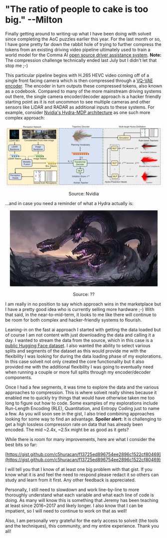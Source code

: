 # "The ratio of people to cake is too big." --Milton

Finally getting around to writing-up what I have been doing with solveit since completing the AoC puzzles earlier this year. For the last month or so, I have gone pretty far down the rabbit hole of trying to further compress the tokens from an existing driving video pipeline ultimately used to train a world model for the Comma AI [open source driver assistance system](https://github.com/commaai/commavq/tree/master/compression). __Note:__ The compression challenge technically ended last July but I didn't let that stop me ;-)

This particular pipeline begins with H.265 HEVC video coming off of a single front facing camera which is then compressed through a [VQ-VAE encoder](https://arxiv.org/abs/1711.00937). The encoder in turn outputs these compressed tokens, also known as a codebook. Compared to many of the more mainstream driving systems out there, the single camera encoder/decoder approach is a hacker friendly starting point as it is not uncommon to see multiple cameras and other sensors like LiDAR and RADAR as additional inputs to these systems. For example, consider [Nvidia's Hydra-MDP architecture](https://developer.nvidia.com/blog/end-to-end-driving-at-scale-with-hydra-mdp/) as one such more complex approach:

![Nvidia Hydra Architecture](/images/hydra.png)
<p align="center">Source: Nvidia</p>

...and in case you need a reminder of what a Hydra actually is:

<p align="center">
  <img src="/images/hydra.jpg" alt="Not the Nvidia Hydra?">
</p>
<p align="center">Source: ??</p>

I am really in no position to say which approach wins in the marketplace but I have a pretty good idea who is currently selling more hardware ;-) With that said, in the near-to-mid-term, it looks to me like there will continue to be room for both complex and hacker-friendly systems to flourish.

Leaning-in on the fast ai approach I started with getting the data loaded but of course I am not content with just downloading the data and calling it a day. I wanted to stream the data from the source, which in this case is a [public Hugging Face dataset](https://huggingface.co/datasets/commaai/commavq). I also wanted the ability to select various splits and segments of the dataset as this would provide me with the flexibility I was looking for during the data loading phase of my explorations. In this case solveit not only created the core functionality but it also provided me with the additional flexibility I was going to eventually need when running a couple or more full splits through my encoder/decoder components.

Once I had a few segments, it was time to explore the data and the various approaches to compression. This is where solveit really shines because it enabled me to quickly try things that would have otherwise taken me too long to figure out how to code. Some examples of my explorations include Run-Length Encoding (RLE), Quantitation, and Entropy Coding just to name a few. As you will soon see in the gist, I also tried combining approaches looking for some way to find an advantage. __Spoiler alert:__ It is challenging to get a high lossless compression rate on data that has already been encoded. The mid ~2.4x, ~2.5x might be as good as it gets? 

While there is room for many improvements, here are what I consider the best bits so far:

[https://gist.github.com/c5huracan/f13725ed896754ee2896c1522cf80469](https://gist.github.com/c5huracan/f13725ed896754ee2896c1522cf80469)

I will tell you that I know of at least one big problem with that gist. If you know what it is and feel the need to respond please redact it so others can study and learn from it first. Any other feedback is appreciated.

Personally, I still need to slowdown and work line-by-line to more thoroughly understand what each variable and what each line of code is doing. As many will know this is something that Jeremy has been teaching at least since 2016~2017 and likely longer. I also know that I can be impatient, so I will need to continue to work on that as well! 

Also, I am personally very grateful for the early access to solveit (the tools and the techniques), this community, and my entire experience. Thank you all!
